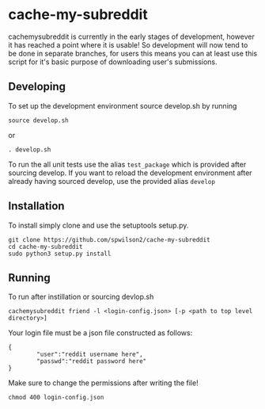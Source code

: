 # cache-my-subreddit

cachemysubreddit is currently in the early stages of development, however it has reached a point where it is usable! So development will now tend to be done in separate branches, for users this means you can at least use this script for it's basic purpose of downloading user's submissions.

## Developing

To set up the development environment source develop.sh by running 

```
source develop.sh
```

or 

```
. develop.sh
```

To run the all unit tests use the alias `test_package` which is  provided after sourcing develop. If you want to reload the development environment after already having sourced develop, use the provided alias `develop`

## Installation

To install simply clone and use the setuptools setup.py.

```
git clone https://github.com/spwilson2/cache-my-subreddit
cd cache-my-subreddit
sudo python3 setup.py install
```

## Running

To run after instillation or sourcing devlop.sh

```
cachemysubreddit friend -l <login-config.json> [-p <path to top level directory>]
```

Your login file must be a json file constructed as follows:

```
{
        "user":"reddit username here",
        "passwd":"reddit password here"
}
```

Make sure to change the permissions after writing the file!

```
chmod 400 login-config.json
```
